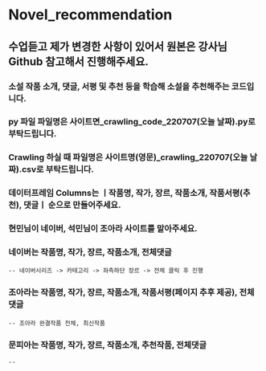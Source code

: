 # Novel_recommendation

## 수업듣고 제가 변경한 사항이 있어서 원본은 강사님 Github 참고해서 진행해주세요.

### 소설 작품 소개, 댓글, 서평 및 추천 등을 학습해 소설을 추천해주는 코드입니다.
### py 파일 파일명은 사이트면_crawling_code_220707(오늘 날짜).py로 부탁드립니다.
### Crawling 하실 때 파일명은 사이트명(영문)_crawling_220707(오늘 날짜).csv로 부탁드립니다.
### 데이터프레임 Columns는 ㅣ작품명, 작가, 장르, 작품소개, 작품서평(추천), 댓글ㅣ 순으로 만들어주세요.


### 현민님이 네이버, 석민님이 조아라 사이트를 맡아주세요.

### 네이버는 작품명, 작가, 장르, 작품소개, 전체댓글
    -- 네이버시리즈 -> 카테고리 -> 좌측하단 장르 -> 전체 클릭 후 진행
### 조아라는 작품명, 작가, 장르, 작품소개, 작품서평(페이지 추후 제공), 전체댓글
    -- 조아라 완결작품 전체, 최신작품 
### 문피아는 작품명, 작가, 장르, 작품소개, 추천작품, 전체댓글
    -- 
